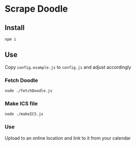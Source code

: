 # Scrape Doodle

## Install

```
npm i
```

## Use

Copy `config.example.js` to `config.js` and adjust accordingly

### Fetch Doodle

```
node ./fetchDoodle.js
```

### Make ICS file

```
node ./makeICS.js
```

### Use

Upload to an online location and link to it from your calendar
